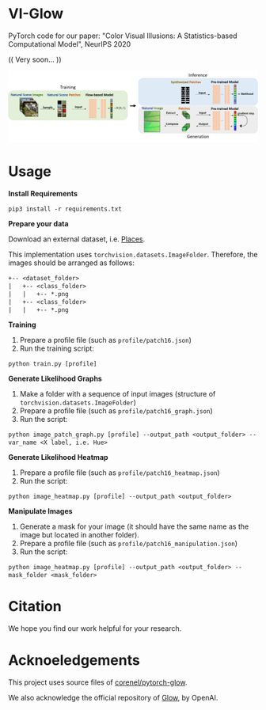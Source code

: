 # VI-Glow
PyTorch code for our paper: "Color Visual Illusions: A Statistics-based Computational Model", NeurIPS 2020

(( Very soon... ))

![method](images/method.png) <!-- .element width="200" -->

# Usage

**Install Requirements**
```
pip3 install -r requirements.txt
```

**Prepare your data**

Download an external dataset, i.e. [Places](http://places2.csail.mit.edu/download.html).

This implementation uses `torchvision.datasets.ImageFolder`. Therefore, the images should be arranged as follows:

```
+-- <dataset_folder>
|   +-- <class_folder>
|   |   +-- *.png
|   +-- <class_folder>
|   |   +-- *.png
```

**Training**

1. Prepare a profile file (such as `profile/patch16.json`)
2. Run the training script:
```
python train.py [profile]
```

**Generate Likelihood Graphs**

1. Make a folder with a sequence of input images (structure of `torchvision.datasets.ImageFolder`)
2. Prepare a profile file (such as `profile/patch16_graph.json`)
3. Run the script:
```
python image_patch_graph.py [profile] --output_path <output_folder> --var_name <X label, i.e. Hue>
```

**Generate Likelihood Heatmap**

1. Prepare a profile file (such as `profile/patch16_heatmap.json`)
2. Run the script:
```
python image_heatmap.py [profile] --output_path <output_folder>
```

**Manipulate Images**

1. Generate a mask for your image (it should have the same name as the image but located in another folder). 
2. Prepare a profile file (such as `profile/patch16_manipulation.json`)
3. Run the script:
```
python image_heatmap.py [profile] --output_path <output_folder> --mask_folder <mask_folder>
```

# Citation
We hope you find our work helpful for your research.


# Acknoeledgements
This project uses source files of [corenel/pytorch-glow](https://github.com/corenel/pytorch-glow).

We also acknowledge the official repository of [Glow](https://github.com/openai/glow), by OpenAI.
